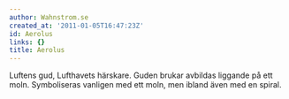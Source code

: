 ```yaml
---
author: Wahnstrom.se
created_at: '2011-01-05T16:47:23Z'
id: Aerolus
links: {}
title: Aerolus
---
```


Luftens gud, Lufthavets härskare. Guden brukar avbildas liggande på ett moln. Symboliseras vanligen
med ett moln, men ibland även med en spiral.